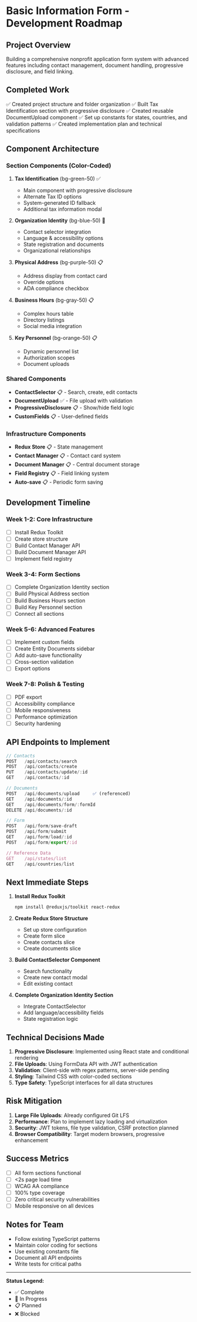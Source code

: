 # Basic Information Form - Development Roadmap

## Project Overview
Building a comprehensive nonprofit application form system with advanced features including contact management, document handling, progressive disclosure, and field linking.

## Completed Work
✅ Created project structure and folder organization
✅ Built Tax Identification section with progressive disclosure
✅ Created reusable DocumentUpload component
✅ Set up constants for states, countries, and validation patterns
✅ Created implementation plan and technical specifications

## Component Architecture

### Section Components (Color-Coded)
1. **Tax Identification** (bg-green-50) ✅
   - Main component with progressive disclosure
   - Alternate Tax ID options
   - System-generated ID fallback
   - Additional tax information modal

2. **Organization Identity** (bg-blue-50) 🚧
   - Contact selector integration
   - Language & accessibility options
   - State registration and documents
   - Organizational relationships

3. **Physical Address** (bg-purple-50) 📋
   - Address display from contact card
   - Override options
   - ADA compliance checkbox

4. **Business Hours** (bg-gray-50) 📋
   - Complex hours table
   - Directory listings
   - Social media integration

5. **Key Personnel** (bg-orange-50) 📋
   - Dynamic personnel list
   - Authorization scopes
   - Document uploads

### Shared Components
- **ContactSelector** 📋 - Search, create, edit contacts
- **DocumentUpload** ✅ - File upload with validation
- **ProgressiveDisclosure** 📋 - Show/hide field logic
- **CustomFields** 📋 - User-defined fields

### Infrastructure Components
- **Redux Store** 📋 - State management
- **Contact Manager** 📋 - Contact card system
- **Document Manager** 📋 - Central document storage
- **Field Registry** 📋 - Field linking system
- **Auto-save** 📋 - Periodic form saving

## Development Timeline

### Week 1-2: Core Infrastructure
- [ ] Install Redux Toolkit
- [ ] Create store structure
- [ ] Build Contact Manager API
- [ ] Build Document Manager API
- [ ] Implement field registry

### Week 3-4: Form Sections
- [ ] Complete Organization Identity section
- [ ] Build Physical Address section
- [ ] Build Business Hours section
- [ ] Build Key Personnel section
- [ ] Connect all sections

### Week 5-6: Advanced Features
- [ ] Implement custom fields
- [ ] Create Entity Documents sidebar
- [ ] Add auto-save functionality
- [ ] Cross-section validation
- [ ] Export options

### Week 7-8: Polish & Testing
- [ ] PDF export
- [ ] Accessibility compliance
- [ ] Mobile responsiveness
- [ ] Performance optimization
- [ ] Security hardening

## API Endpoints to Implement

```javascript
// Contacts
POST   /api/contacts/search
POST   /api/contacts/create
PUT    /api/contacts/update/:id
GET    /api/contacts/:id

// Documents
POST   /api/documents/upload     ✅ (referenced)
GET    /api/documents/:id
GET    /api/documents/form/:formId
DELETE /api/documents/:id

// Form
POST   /api/form/save-draft
POST   /api/form/submit
GET    /api/form/load/:id
POST   /api/form/export/:id

// Reference Data
GET    /api/states/list
GET    /api/countries/list
```

## Next Immediate Steps

1. **Install Redux Toolkit**
   ```bash
   npm install @reduxjs/toolkit react-redux
   ```

2. **Create Redux Store Structure**
   - Set up store configuration
   - Create form slice
   - Create contacts slice
   - Create documents slice

3. **Build ContactSelector Component**
   - Search functionality
   - Create new contact modal
   - Edit existing contact

4. **Complete Organization Identity Section**
   - Integrate ContactSelector
   - Add language/accessibility fields
   - State registration logic

## Technical Decisions Made

1. **Progressive Disclosure**: Implemented using React state and conditional rendering
2. **File Uploads**: Using FormData API with JWT authentication
3. **Validation**: Client-side with regex patterns, server-side pending
4. **Styling**: Tailwind CSS with color-coded sections
5. **Type Safety**: TypeScript interfaces for all data structures

## Risk Mitigation

1. **Large File Uploads**: Already configured Git LFS
2. **Performance**: Plan to implement lazy loading and virtualization
3. **Security**: JWT tokens, file type validation, CSRF protection planned
4. **Browser Compatibility**: Target modern browsers, progressive enhancement

## Success Metrics

- [ ] All form sections functional
- [ ] <2s page load time
- [ ] WCAG AA compliance
- [ ] 100% type coverage
- [ ] Zero critical security vulnerabilities
- [ ] Mobile responsive on all devices

## Notes for Team

- Follow existing TypeScript patterns
- Maintain color coding for sections
- Use existing constants file
- Document all API endpoints
- Write tests for critical paths

---

**Status Legend:**
- ✅ Complete
- 🚧 In Progress
- 📋 Planned
- ❌ Blocked